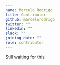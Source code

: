 ```yaml
---
name: Marcelo Rodrigo
title: Contributor
github: marcelorodrigo
twitter: ""
linkedin: ""
slack: ""
joining_date: ""
role: contributor
---
```


Still waiting for this
